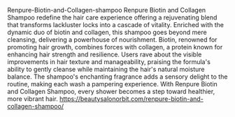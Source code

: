 Renpure-Biotin-and-Collagen-shampoo
Renpure Biotin and Collagen Shampoo redefine the hair care experience
offering a rejuvenating blend that transforms lackluster locks into a cascade of vitality. Enriched with the dynamic duo of biotin and collagen, this shampoo goes beyond mere cleansing, delivering a powerhouse of nourishment. Biotin, renowned for promoting hair growth, combines forces with collagen, a protein known for enhancing hair strength and resilience. Users rave about the visible improvements in hair texture and manageability, praising the formula's ability to gently cleanse while maintaining the hair's natural moisture balance. The shampoo's enchanting fragrance adds a sensory delight to the routine, making each wash a pampering experience. With Renpure Biotin and Collagen Shampoo, every shower becomes a step toward healthier, more vibrant hair.
https://beautysalonorbit.com/renpure-biotin-and-collagen-shampoo/
